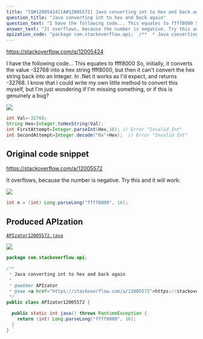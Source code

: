 ```yaml
---
title: "[Q#12005424][A#12005572] Java converting int to hex and back again"
question_title: "Java converting int to hex and back again"
question_text: "I have the following code... This equates to ffff8000 So, initially, it converts the value -32768 into a hex string ffff8000, but then it can't convert the hex string back into an Integer. In .Net it works as I'd expect, and returns -32768. I know that I could write my own little method to convert this myself, but I'm just wondering if I'm missing something, or if this is genuinely a bug?"
answer_text: "It overflows, because the number is negative. Try this and it will work:"
apization_code: "package com.stackoverflow.api;  /**  * Java converting int to hex and back again  *  * @author APIzator  * @see <a href=\"https://stackoverflow.com/a/12005572\">https://stackoverflow.com/a/12005572</a>  */ public class APIzator12005572 {    public static int java() throws RuntimeException {     return (int) Long.parseLong(\"ffff8000\", 16);   } }"
---
```


https://stackoverflow.com/q/12005424

I have the following code...
This equates to ffff8000
So, initially, it converts the value -32768 into a hex string ffff8000, but then it can&#x27;t convert the hex string back into an Integer.
In .Net it works as I&#x27;d expect, and returns -32768.
I know that I could write my own little method to convert this myself, but I&#x27;m just wondering if I&#x27;m missing something, or if this is genuinely a bug?


<div class="code-logo"><img src="/stackoverflow.png" /></div>

```java
int Val=-32768;
String Hex=Integer.toHexString(Val);
int FirstAttempt=Integer.parseInt(Hex,16); // Error "Invalid Int"
int SecondAttempt=Integer.decode("0x"+Hex);  // Error "Invalid Int"
```


## Original code snippet

https://stackoverflow.com/a/12005572

It overflows, because the number is negative.
Try this and it will work:

<div class="code-logo"><img src="/stackoverflow.png" /></div>

```java
int n = (int) Long.parseLong("ffff8000", 16);
```

## Produced APIzation

[`APIzator12005572.java`](https://github.com/pasqualesalza/apization-temp-data/raw/master/search/APIzator12005572.java)

<div class="code-logo"><img src="/apizator.png" /></div>

```java
package com.stackoverflow.api;

/**
 * Java converting int to hex and back again
 *
 * @author APIzator
 * @see <a href="https://stackoverflow.com/a/12005572">https://stackoverflow.com/a/12005572</a>
 */
public class APIzator12005572 {

  public static int java() throws RuntimeException {
    return (int) Long.parseLong("ffff8000", 16);
  }
}

```